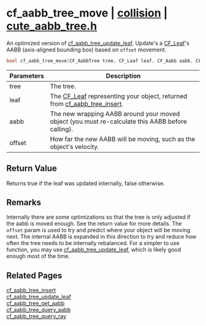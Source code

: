# cf_aabb_tree_move | [collision](https://github.com/RandyGaul/cute_framework/blob/master/docs/collision_readme.md) | [cute_aabb_tree.h](https://github.com/RandyGaul/cute_framework/blob/master/include/cute_aabb_tree.h)

An optimized version of [cf_aabb_tree_update_leaf](https://github.com/RandyGaul/cute_framework/blob/master/docs/collision/cf_aabb_tree_update_leaf.md). Update's a [CF_Leaf](https://github.com/RandyGaul/cute_framework/blob/master/docs/collision/cf_leaf.md)'s AABB (axis-aligned bounding box) based on `offset` movement.

```cpp
bool cf_aabb_tree_move(CF_AabbTree tree, CF_Leaf leaf, CF_Aabb aabb, CF_V2 offset);
```

Parameters | Description
--- | ---
tree | The tree.
leaf | The [CF_Leaf](https://github.com/RandyGaul/cute_framework/blob/master/docs/collision/cf_leaf.md) representing your object, returned from [cf_aabb_tree_insert](https://github.com/RandyGaul/cute_framework/blob/master/docs/collision/cf_aabb_tree_insert.md).
aabb | The new wrapping AABB around your moved object (you must re-calculate this AABB before calling).
offset | How far the new AABB will be moving, such as the object's velocity.

## Return Value

Returns true if the leaf was updated internally, false otherwise.

## Remarks

Internally there are some optimizations so that the tree is only adjusted if the aabb is moved enough. See the return value for more details.
The `offset` param is used to try and predict where your object will be moving next. The internal AABB is expanded in this direction to
try and reduce how often the tree needs to be internally rebalanced. For a simpler to use function, you may use [cf_aabb_tree_update_leaf](https://github.com/RandyGaul/cute_framework/blob/master/docs/collision/cf_aabb_tree_update_leaf.md), which
is likely good enough most of the time.

## Related Pages

[cf_aabb_tree_insert](https://github.com/RandyGaul/cute_framework/blob/master/docs/collision/cf_aabb_tree_insert.md)  
[cf_aabb_tree_update_leaf](https://github.com/RandyGaul/cute_framework/blob/master/docs/collision/cf_aabb_tree_update_leaf.md)  
[cf_aabb_tree_get_aabb](https://github.com/RandyGaul/cute_framework/blob/master/docs/collision/cf_aabb_tree_get_aabb.md)  
[cf_aabb_tree_query_aabb](https://github.com/RandyGaul/cute_framework/blob/master/docs/collision/cf_aabb_tree_query_aabb.md)  
[cf_aabb_tree_query_ray](https://github.com/RandyGaul/cute_framework/blob/master/docs/collision/cf_aabb_tree_query_ray.md)  
